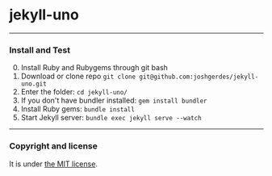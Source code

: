 # jekyll-uno
---
### Install and Test
0. Install Ruby and Rubygems through git bash
1. Download or clone repo `git clone git@github.com:joshgerdes/jekyll-uno.git`
2. Enter the folder: `cd jekyll-uno/`
3. If you don't have bundler installed: `gem install bundler`
3. Install Ruby gems: `bundle install`
4. Start Jekyll server: `bundle exec jekyll serve --watch`
---
### Copyright and license
It is under [the MIT license](/LICENSE).
